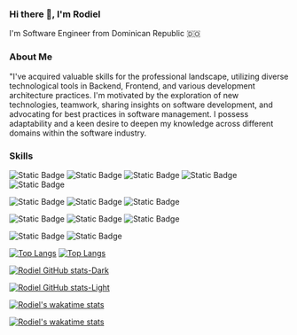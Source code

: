 ### Hi there 👋, I'm Rodiel 

I'm Software Engineer from Dominican Republic 🇩🇴

### About Me

"I've acquired valuable skills for the professional landscape, utilizing diverse technological tools in Backend, Frontend, and various development architecture practices. I'm motivated by the exploration of new technologies, teamwork, sharing insights on software development, and advocating for best practices in software management. I possess adaptability and a keen desire to deepen my knowledge across different domains within the software industry.

### Skills
![Static Badge](https://img.shields.io/badge/js-black?style=flat&logo=javascript)
![Static Badge](https://img.shields.io/badge/node-black?style=flat&logo=nodedotjs)
![Static Badge](https://img.shields.io/badge/python-black?style=flat&logo=python)
![Static Badge](https://img.shields.io/badge/dart-black?style=flat&logo=dart)
![Static Badge](https://img.shields.io/badge/java-black?style=flat&logo=openjdk)

![Static Badge](https://img.shields.io/badge/spring-black?style=flat&logo=spring)
![Static Badge](https://img.shields.io/badge/wicket-black?style=flat&logo=wicket)
![Static Badge](https://img.shields.io/badge/jsf-primefaces-black?style=flat&logo=jsf)

![Static Badge](https://img.shields.io/badge/lit-black?style=flat&logo=lit)
![Static Badge](https://img.shields.io/badge/react-black?style=flat&logo=react)
![Static Badge](https://img.shields.io/badge/flutter-black?style=flat&logo=flutter)

![Static Badge](https://img.shields.io/badge/css-black?style=flat&logo=css3)
![Static Badge](https://img.shields.io/badge/bootstrap-black?style=flat&logo=bootstrap)


[![Top Langs](https://github-readme-stats.vercel.app/api/top-langs/?username=rodielm&layout=compact&theme=dark#gh-dark-mode-only)](https://github.com/anuraghazra/github-readme-stats#gh-dark-mode-only)
[![Top Langs](https://github-readme-stats.vercel.app/api/top-langs/?username=rodielm&layout=compact&theme=default#gh-light-mode-only)](https://github.com/anuraghazra/github-readme-stats#gh-light-mode-only)

<!-- Dark Mode -->
[![Rodiel GitHub stats-Dark](https://github-readme-stats.vercel.app/api?username=rodielm&show_icons=true&theme=dark#gh-dark-mode-only)](https://github.com/anuraghazra/github-readme-stats#gh-dark-mode-only)
<!-- Light Mode -->
[![Rodiel GitHub stats-Light](https://github-readme-stats.vercel.app/api?username=rodielm&show_icons=true&theme=default#gh-light-mode-only)](https://github.com/anuraghazra/github-readme-stats#gh-light-mode-only)
<!-- Dark Mode -->
[![Rodiel's wakatime stats](https://github-readme-stats.vercel.app/api/wakatime?username=rody&layout=compact&theme=dark#gh-dark-mode-only)](https://github.com/anuraghazra/github-readme-stats#gh-dark-mode-only)
<!-- Light Mode -->
[![Rodiel's wakatime stats](https://github-readme-stats.vercel.app/api/wakatime?username=rody&layout=compact&theme=default#gh-light-mode-only)](https://github.com/anuraghazra/github-readme-stats#gh-light-mode-only)
<!--
**Rodielm/Rodielm** is a ✨ _special_ ✨ repository because its `README.md` (this file) appears on your GitHub profile.

Here are some ideas to get you started:

- 🔭 I’m currently working on ...
- 🌱 I’m currently learning ...
- 👯 I’m looking to collaborate on ...
- 🤔 I’m looking for help with ...
- 💬 Ask me about ...
- 📫 How to reach me: ...
- 😄 Pronouns: ...
- ⚡ Fun fact: ...
-->
